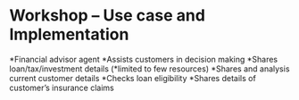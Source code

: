 # Workshop – Use case and Implementation 

*Financial advisor agent
*Assists customers in decision making
*Shares loan/tax/investment details (*limited to few resources)
*Shares and analysis current customer details 
*Checks loan eligibility 
*Shares details of customer’s insurance claims 

